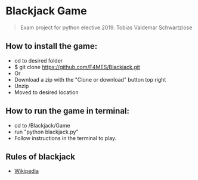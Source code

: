 # Blackjack Game
> Exam project for python elective 2019.
> Tobias Valdemar Schwartzlose

## How to install the game:
* cd to desired folder
* $ git clone https://github.com/F4MES/Blackjack.git 
* Or
* Download a zip with the "Clone or download" button top right
* Unzip
* Moved to desired location

## How to run the game in terminal:
* cd to <YourPath>/Blackjack/Game
* run "python blackjack.py"
* Follow instructions in the terminal to play.

## Rules of blackjack
* [Wikipedia](https://en.wikipedia.org/wiki/Blackjack)